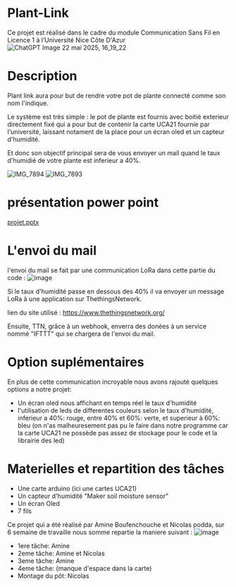 # Plant-Link

Ce projet est réalisé dans le cadre du module Communication Sans Fil en Licence 1 à l’Université Nice Côte D'Azur
![ChatGPT Image 22 mai 2025, 16_19_22](https://github.com/user-attachments/assets/4abf768d-c1f6-4122-a66b-7bd9a429cee8)

# Description 
Plant link aura pour but de rendre votre pot de plante connecté comme son nom l'indique.

Le système est très simple : le pot de plante est fournis avec boitié exterieur directement fixé qui a pour but de 
contenir la carte UCA21 fournie par l'université, laissant notament de la place pour un écran oled et un capteur d'humidité.

Et donc son objectif principal sera de vous envoyer un mail quand le taux d'humidié de votre plante est inferieur a 40%.

![IMG_7894](https://github.com/user-attachments/assets/d1defd8f-d94c-472f-8501-c7d476f875f9)
![IMG_7893](https://github.com/user-attachments/assets/d9646eab-d2ac-4630-9c9f-7262111e0f37)

# présentation power point

[projet.pptx](https://github.com/user-attachments/files/20479971/projet.pptx)

# L'envoi du mail

l'envoi du mail se fait par une communication LoRa dans cette partie du code : 
![image](https://github.com/user-attachments/assets/0e3d62cb-ebc1-4456-a3c2-2370ffaa7d1e)

Si le taux d'humidité passe en dessous des 40% il va envoyer un message LoRa à une application sur ThethingsNetwork.

lien du site utilisé : https://www.thethingsnetwork.org/

Ensuite, TTN, grâce à un webhook, enverra des donées à un service nommé "IFTTT" qui se chargera de l'envoi du mail.

# Option suplémentaires 

En plus de cette communication incroyable nous avons rajouté quelques options a notre projet:

* Un écran oled nous affichant en temps réel le taux d'humidité
* l'utilisation de leds de differentes couleurs selon le taux d'humidité, inferieur a 40%: rouge, entre 40% et 60%: verte, et superieur à 60%: bleu (on n'as malheuresement pas pu le faire dans notre programme car la carte UCA21 ne possède pas assez de stockage pour le code et la librairie des led)

# Materielles et repartition des tâches 

* Une carte arduino (ici une cartes UCA21)
* Un capteur d'humidité "Maker soil moisture sensor"
* Un écran Oled
* 7 fils

Ce projet qui a été réalisé par Amine Boufenchouche et Nicolas podda, sur 6 semaine de travaille nous somme repartie la maniere suivant : 
![image](https://github.com/user-attachments/assets/b0082b1c-02e3-4dbe-9ec5-07ce25f27fb7)

* 1ere tâche: Amine
* 2eme tâche: Amine et Nicolas
* 3eme tâche: Amine
* 4eme tâche: (manque d'espace dans la carte)
* Montage du pôt: Nicolas
